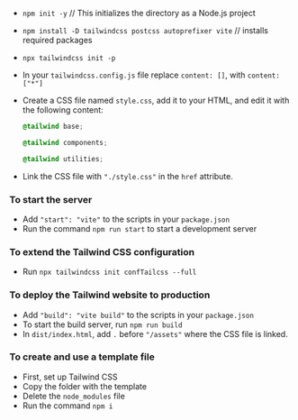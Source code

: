 - `npm init -y`          // This initializes the directory as a Node.js project
- `npm install -D tailwindcss postcss autoprefixer vite`          // installs required packages
- `npx tailwindcss init -p`
- In your `tailwindcss.config.js` file replace `content: []`, with `content: ["*"]`
- Create a CSS file named `style.css`, add it to your HTML, and edit it with the following content:

    ```css
    @tailwind base;
    
    @tailwind components;
    
    @tailwind utilities;
    ```

- Link the CSS file with `"./style.css"` in the `href` attribute.

### To start the server

- Add `"start": "vite"` to the scripts in your `package.json`
- Run the command `npm run start` to start a development server

### To extend the Tailwind CSS configuration

- Run `npx tailwindcss init confTailcss --full`

### To deploy the Tailwind website to production

- Add `"build": "vite build"` to the scripts in your `package.json`
- To start the build server, run `npm run build`
- In `dist/index.html`, add `.` before `"/assets"` where the CSS file is linked.

### To create and use a template file

- First, set up Tailwind CSS
- Copy the folder with the template
- Delete the `node_modules` file
- Run the command `npm i`
